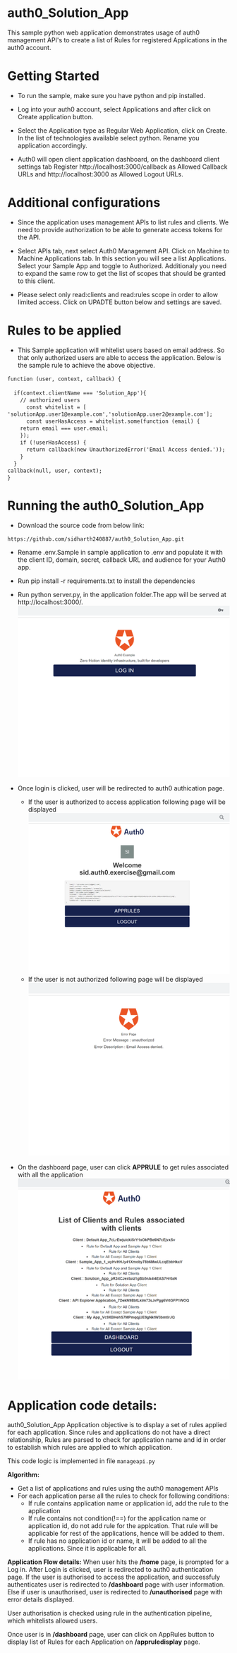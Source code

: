 # auth0_Solution_App

This sample python web application demonstrates usage of auth0 management API's to create a list of Rules for registered Applications in the auth0 account.

# Getting Started

* To run the sample, make sure you have python and pip installed.

* Log into your auth0 account, select Applications and after click on Create application button.

* Select the Application type as Regular Web Application, click on Create. In the list of technologies available select python. Rename you  application accordingly.

* Auth0 will open client application dashboard, on the dashboard client settings tab Register http://localhost:3000/callback as Allowed Callback URLs and http://localhost:3000 as Allowed Logout URLs.

# Additional configurations

* Since the application uses management APIs to list rules and clients. We need to provide authorization to be able to generate access  tokens for the API.

* Select APIs tab, next select Auth0 Management API. Click on Machine to Machine Applications tab. In this section you will see a list Applications. Select your Sample App and toggle to Authorized. Additionaly you need to expand the same row to get the list of scopes that should be granted to this client.

* Please select only read:clients and read:rules scope in order to allow limited access. Click on UPADTE button below and settings are saved.

# Rules to be applied

* This Sample application will whitelist users based on email address. So that only authorized users are able to access the application.
Below is the sample rule to achieve the above objective.

```
function (user, context, callback) {

  if(context.clientName === 'Solution_App'){
    // authorized users
	  const whitelist = [ 'solutionApp.user1@example.com','solutionApp.user2@example.com']; 
	  const userHasAccess = whitelist.some(function (email) {
    return email === user.email;
    });    
    if (!userHasAccess) {
      return callback(new UnauthorizedError('Email Access denied.'));
    }
  }
callback(null, user, context);
} 
```
# Running the auth0_Solution_App

* Download the source code from below link:
```
https://github.com/sidharth240887/auth0_Solution_App.git
```
* Rename .env.Sample in sample application to .env and populate it with the client ID, domain, secret, callback URL and audience for your Auth0 app.

* Run pip install -r requirements.txt to install the dependencies

* Run python server.py, in the application folder.The app will be served at http://localhost:3000/. 
![login page](/images/Login_Page.PNG)

* Once login is clicked, user will be redirected to auth0 authication page. 
  * If the user is authorized to access application following page will be displayed
![Dashboard](/images/dashboard.PNG)
  * If the user is not authorized following page will be displayed
 ![Unauthorised](/images/Unauthorised.PNG)
 
* On the dashboard page, user can click **APPRULE** to get rules associated with all the application
![ClientApprule](/images/Application_Rule_Display.PNG)

# Application code details:

auth0_Solution_App Application objective is to display a set of rules applied for each application. Since rules
and applications do not have a direct relationship, Rules are parsed to check for application name and id in 
order to establish which rules are applied to which application.

This code logic is implemented in file ```manageapi.py```

**Algorithm:**
* Get a list of applications and rules using the auth0 management APIs
* For each application parse all the rules to check for following conditions:
	* If rule contains application name or application id, add the rule to the application
	* If rule contains not condition(!==) for the application name or application id, do not add
	  rule for the applcation. That rule will be applicable for rest of the applications, 
	  hence will be added to them.
	* If rule has no application id or name, it will be added to all the applications. Since it 
	  is applicable for all.

**Application Flow details:**
When user hits the **/home** page, is prompted for a Log in. After Login is clicked, user is redirected to 
auth0 authentication page. If the user is authorised to access the application, and successfuly authenticates
user is redirected to **/dashboard** page with user information. 
Else if user is unauthorised, user is redirected to **/unauthorised** page with error details displayed.

User authorisation is checked using rule in the authentication pipeline, which whitelists allowed users.

Once user is in **/dashboard** page, user can click on AppRules button to display list of Rules for each 
Application on **/appruledisplay** page. 








